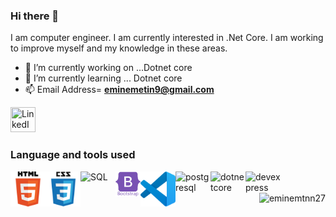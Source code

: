 ### Hi there 👋

<!--
**eminemtnn27/eminemtnn27** is a ✨ _special_ ✨ repository because its `README.md` (this file) appears on your GitHub profile.
-->
I am computer engineer. I am currently interested in .Net Core. I am working to improve myself and my knowledge in these areas.

<!--<p align="center"><img  src="https://media.giphy.com/media/fAnzw6YK33jMwzp5wp/giphy.gif"  > </p>-->

- 🔭 I’m currently working on ...Dotnet core
- 🌱 I’m currently learning ... Dotnet core
- 📫 Email Address=  **eminemetin9@gmail.com**
 
 <p><a href="https://www.linkedin.com/in/emine-metin-b1a88a115"><img src="https://edent.github.io/SuperTinyIcons/images/svg/linkedin.svg"  width="40" height="40" title="LinkedIn" /></a></p>
 
<!--<p>&nbsp;<img   src="https://github-readme-stats.vercel.app/api?username=eminemtnn27&show_icons=true&theme=gruvbox" width="600" /></p>
 </p>-->

### Language and tools used
<img   alt="HTML5" width="56px" src="https://raw.githubusercontent.com/github/explore/80688e429a7d4ef2fca1e82350fe8e3517d3494d/topics/html/html.png" align="left" />
<img   alt="CSS3" width="56px" src="https://raw.githubusercontent.com/github/explore/80688e429a7d4ef2fca1e82350fe8e3517d3494d/topics/css/css.png" align="left" /> 
<img  alt="SQL" width="56px" src="https://upload.wikimedia.org/wikipedia/commons/9/9a/Laravel.svg" align="left"/>
<img src="https://github.com/devicons/devicon/blob/master/icons/bootstrap/bootstrap-plain-wordmark.svg" alt="bootstrap" width="40" height="40" align="left"/>
<img align="left" alt="Visual Studio Code" width="56px" src="https://raw.githubusercontent.com/github/explore/80688e429a7d4ef2fca1e82350fe8e3517d3494d/topics/visual-studio-code/visual-studio-code.png" />
  <img   alt="postgresql" width="56px" src="https://user-images.githubusercontent.com/24623425/36042969-f87531d4-0d8a-11e8-9dee-e87ab8c6a9e3.png" align="left" />
    <img   alt="dotnetcore" width="56px" src="https://upload.wikimedia.org/wikipedia/commons/thumb/e/ee/.NET_Core_Logo.svg/1200px-.NET_Core_Logo.svg.png" align="left" />
      <img   alt="devexpress" placeholder="devexpress" width="56px" src="https://pbs.twimg.com/profile_images/3786794087/5ba269ffdac7b02148f87906604c00d4_400x400.png" align="left" />
<p align="right"> <img src="https://komarev.com/ghpvc/?username=eminemtnn27" alt="eminemtnn27" /> </p>

